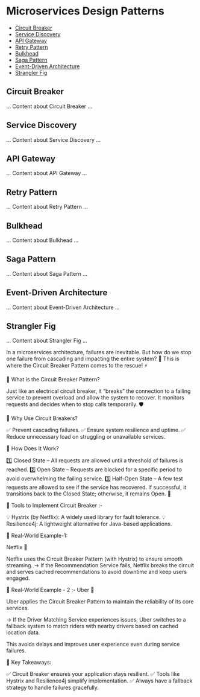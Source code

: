 # Microservices Design Patterns

- [Circuit Breaker](#circuit-breaker)
- [Service Discovery](#service-discovery)
- [API Gateway](#api-gateway)
- [Retry Pattern](#retry-pattern)
- [Bulkhead](#bulkhead)
- [Saga Pattern](#saga-pattern)
- [Event-Driven Architecture](#event-driven-architecture)
- [Strangler Fig](#strangler-fig)

## Circuit Breaker
... Content about Circuit Breaker ...

## Service Discovery
... Content about Service Discovery ...

## API Gateway
... Content about API Gateway ...

## Retry Pattern
... Content about Retry Pattern ...

## Bulkhead
... Content about Bulkhead ...

## Saga Pattern
... Content about Saga Pattern ...

## Event-Driven Architecture
... Content about Event-Driven Architecture ...

## Strangler Fig
... Content about Strangler Fig ...

In a microservices architecture, failures are inevitable. But how do we stop one failure from cascading and impacting the entire system? 🔌 This is where the Circuit Breaker Pattern comes to the rescue! ⚡

🔹 What is the Circuit Breaker Pattern?

Just like an electrical circuit breaker, it “breaks” the connection to a failing service to prevent overload and allow the system to recover. It monitors requests and decides when to stop calls temporarily. 🛡️

🔹 Why Use Circuit Breakers?

✅ Prevent cascading failures.
✅ Ensure system resilience and uptime.
✅ Reduce unnecessary load on struggling or unavailable services.

🔹 How Does It Work?

1️⃣ Closed State – All requests are allowed until a threshold of failures is reached.
2️⃣ Open State – Requests are blocked for a specific period to avoid overwhelming the failing service.
3️⃣ Half-Open State – A few test requests are allowed to see if the service has recovered.
If successful, it transitions back to the Closed State; otherwise, it remains Open. 🔄

🔹 Tools to Implement Circuit Breaker :-

💡 Hystrix (by Netflix): A widely used library for fault tolerance.
💡 Resilience4j: A lightweight alternative for Java-based applications.

🔹 Real-World Example-1: 

Netflix 🎥

Netflix uses the Circuit Breaker Pattern (with Hystrix) to ensure smooth streaming.
-> If the Recommendation Service fails, Netflix breaks the circuit and serves cached recommendations to avoid downtime and keep users engaged.

🔹 Real-World Example - 2 :- 
Uber 🚗

Uber applies the Circuit Breaker Pattern to maintain the reliability of its core services.

-> If the Driver Matching Service experiences issues, Uber switches to a fallback system to match riders with nearby drivers based on cached location data.

This avoids delays and improves user experience even during service failures.

🔹 Key Takeaways:

✅ Circuit Breaker ensures your application stays resilient.
✅ Tools like Hystrix and Resilience4j simplify implementation.
✅ Always have a fallback strategy to handle failures gracefully.

